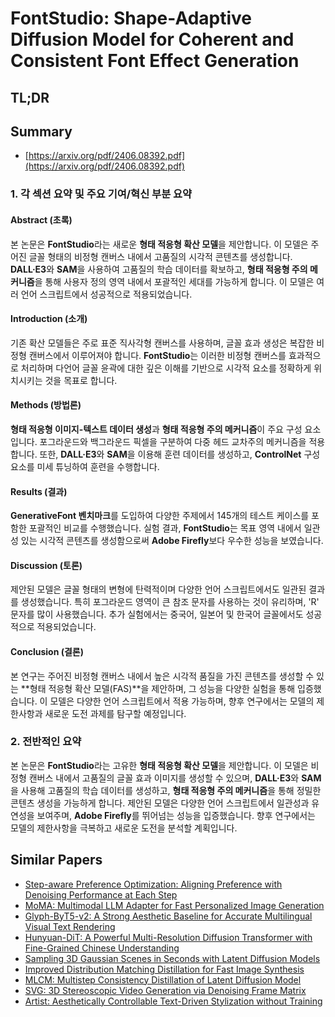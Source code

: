 # FontStudio: Shape-Adaptive Diffusion Model for Coherent and Consistent Font Effect Generation
## TL;DR
## Summary
- [https://arxiv.org/pdf/2406.08392.pdf](https://arxiv.org/pdf/2406.08392.pdf)

### 1. 각 섹션 요약 및 주요 기여/혁신 부분 요약

#### Abstract (초록)
본 논문은 **FontStudio**라는 새로운 **형태 적응형 확산 모델**을 제안합니다. 이 모델은 주어진 글꼴 형태의 비정형 캔버스 내에서 고품질의 시각적 콘텐츠를 생성합니다. **DALL·E3**와 **SAM**을 사용하여 고품질의 학습 데이터를 확보하고, **형태 적응형 주의 메커니즘**을 통해 사용자 정의 영역 내에서 포괄적인 세대를 가능하게 합니다. 이 모델은 여러 언어 스크립트에서 성공적으로 적용되었습니다.

#### Introduction (소개)
기존 확산 모델들은 주로 표준 직사각형 캔버스를 사용하며, 글꼴 효과 생성은 복잡한 비정형 캔버스에서 이루어져야 합니다. **FontStudio**는 이러한 비정형 캔버스를 효과적으로 처리하며 다언어 글꼴 윤곽에 대한 깊은 이해를 기반으로 시각적 요소를 정확하게 위치시키는 것을 목표로 합니다.

#### Methods (방법론)
**형태 적응형 이미지-텍스트 데이터 생성**과 **형태 적응형 주의 메커니즘**이 주요 구성 요소입니다. 포그라운드와 백그라운드 픽셀을 구분하여 다중 헤드 교차주의 메커니즘을 적용합니다. 또한, **DALL·E3**와 **SAM**을 이용해 훈련 데이터를 생성하고, **ControlNet** 구성 요소를 미세 튜닝하여 훈련을 수행합니다.

#### Results (결과)
**GenerativeFont 벤치마크**를 도입하여 다양한 주제에서 145개의 테스트 케이스를 포함한 포괄적인 비교를 수행했습니다. 실험 결과, **FontStudio**는 목표 영역 내에서 일관성 있는 시각적 콘텐츠를 생성함으로써 **Adobe Firefly**보다 우수한 성능을 보였습니다.

#### Discussion (토론)
제안된 모델은 글꼴 형태의 변형에 탄력적이며 다양한 언어 스크립트에서도 일관된 결과를 생성했습니다. 특히 포그라운드 영역이 큰 참조 문자를 사용하는 것이 유리하며, 'R' 문자를 많이 사용했습니다. 추가 실험에서는 중국어, 일본어 및 한국어 글꼴에서도 성공적으로 적용되었습니다.

#### Conclusion (결론)
본 연구는 주어진 비정형 캔버스 내에서 높은 시각적 품질을 가진 콘텐츠를 생성할 수 있는 **형태 적응형 확산 모델(FAS)**을 제안하며, 그 성능을 다양한 실험을 통해 입증했습니다. 이 모델은 다양한 언어 스크립트에서 적용 가능하며, 향후 연구에서는 모델의 제한사항과 새로운 도전 과제를 탐구할 예정입니다.

### 2. 전반적인 요약
본 논문은 **FontStudio**라는 고유한 **형태 적응형 확산 모델**을 제안합니다. 이 모델은 비정형 캔버스 내에서 고품질의 글꼴 효과 이미지를 생성할 수 있으며, **DALL·E3**와 **SAM**을 사용해 고품질의 학습 데이터를 생성하고, **형태 적응형 주의 메커니즘**을 통해 정밀한 콘텐츠 생성을 가능하게 합니다. 제안된 모델은 다양한 언어 스크립트에서 일관성과 유연성을 보여주며, **Adobe Firefly**를 뛰어넘는 성능을 입증했습니다. 향후 연구에서는 모델의 제한사항을 극복하고 새로운 도전을 분석할 계획입니다.

## Similar Papers
- [Step-aware Preference Optimization: Aligning Preference with Denoising Performance at Each Step](2406.04314.md)
- [MoMA: Multimodal LLM Adapter for Fast Personalized Image Generation](2404.05674.md)
- [Glyph-ByT5-v2: A Strong Aesthetic Baseline for Accurate Multilingual Visual Text Rendering](2406.10208.md)
- [Hunyuan-DiT: A Powerful Multi-Resolution Diffusion Transformer with Fine-Grained Chinese Understanding](2405.08748.md)
- [Sampling 3D Gaussian Scenes in Seconds with Latent Diffusion Models](2406.13099.md)
- [Improved Distribution Matching Distillation for Fast Image Synthesis](2405.14867.md)
- [MLCM: Multistep Consistency Distillation of Latent Diffusion Model](2406.05768.md)
- [SVG: 3D Stereoscopic Video Generation via Denoising Frame Matrix](2407.00367.md)
- [Artist: Aesthetically Controllable Text-Driven Stylization without Training](2407.15842.md)
